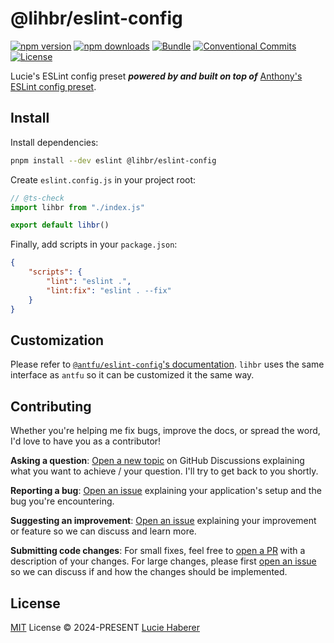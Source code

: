 # @lihbr/eslint-config

[![npm version][npm-version-src]][npm-version-href]
[![npm downloads][npm-downloads-src]][npm-downloads-href]
[![Bundle][bundle-src]][bundle-href]
[![Conventional Commits][conventional-commits-src]][conventional-commits-href]
[![License][license-src]][license-href]

Lucie's ESLint config preset ***powered by and built on top of*** [Anthony's ESLint config preset][antfu-eslint-config].

## Install

Install dependencies:

```bash
pnpm install --dev eslint @lihbr/eslint-config
```

Create `eslint.config.js` in your project root:

```javascript
// @ts-check
import lihbr from "./index.js"

export default lihbr()
```

Finally, add scripts in your `package.json`:

```json
{
	"scripts": {
		"lint": "eslint .",
		"lint:fix": "eslint . --fix"
	}
}
```

## Customization

Please refer to [`@antfu/eslint-config`'s documentation][antfu-eslint-config-config]. `lihbr` uses the same interface as `antfu` so it can be customized it the same way.

## Contributing

Whether you're helping me fix bugs, improve the docs, or spread the word, I'd love to have you as a contributor!

**Asking a question**: [Open a new topic][repo-question] on GitHub Discussions explaining what you want to achieve / your question. I'll try to get back to you shortly.

**Reporting a bug**: [Open an issue][repo-bug-report] explaining your application's setup and the bug you're encountering.

**Suggesting an improvement**: [Open an issue][repo-feature-request] explaining your improvement or feature so we can discuss and learn more.

**Submitting code changes**: For small fixes, feel free to [open a PR][repo-pull-requests] with a description of your changes. For large changes, please first [open an issue][repo-feature-request] so we can discuss if and how the changes should be implemented.

## License

[MIT][license] License © 2024-PRESENT [Lucie Haberer][lihbr-github]

<!-- Links -->
[antfu-eslint-config]: https://github.com/antfu/eslint-config
[antfu-eslint-config-config]: https://github.com/antfu/eslint-config#customization
[license]: ./LICENSE
[lihbr-github]: https://github.com/lihbr

<!-- Contributing -->

[repo-question]: https://github.com/lihbr/eslint-config/discussions
[repo-bug-report]: https://github.com/lihbr/eslint-config/issues/new?assignees=&labels=bug&template=bug_report.md&title=
[repo-feature-request]: https://github.com/lihbr/eslint-config/issues/new?assignees=&labels=enhancement&template=feature_request.md&title=
[repo-pull-requests]: https://github.com/lihbr/eslint-config/pulls

<!-- Badges -->

[npm-version-src]: https://img.shields.io/npm/v/@lihbr/eslint-config?style=flat&colorA=131010&colorB=54669c
[npm-version-href]: https://npmjs.com/package/@lihbr/eslint-config
[npm-downloads-src]: https://img.shields.io/npm/dm/@lihbr/eslint-config?style=flat&colorA=131010&colorB=a54a5e
[npm-downloads-href]: https://npmjs.com/package/@lihbr/eslint-config
[bundle-src]: https://img.shields.io/bundlephobia/minzip/@lihbr/eslint-config?style=flat&colorA=131010&colorB=e84311&label=minzip
[bundle-href]: https://bundlephobia.com/result?p=@lihbr/eslint-config
[conventional-commits-src]: https://img.shields.io/badge/Conventional%20Commits-1.0.0-%23FE5196?style=flat&colorA=131010&colorB=f27602&logo=conventionalcommits&logoColor=faf1f1
[conventional-commits-href]: https://conventionalcommits.org
[license-src]: https://img.shields.io/github/license/lihbr/eslint-config.svg?style=flat&colorA=131010&colorB=759f53
[license-href]: https://github.com/lihbr/eslint-config/blob/main/LICENSE
